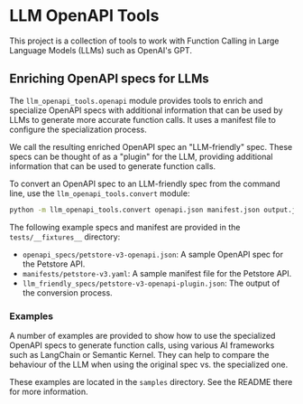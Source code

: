 # LLM OpenAPI Tools

This project is a collection of tools to work with Function Calling in Large Language Models (LLMs) such as OpenAI's GPT.

## Enriching OpenAPI specs for LLMs

The `llm_openapi_tools.openapi` module provides tools to enrich and specialize OpenAPI specs with additional information that can be used by LLMs to generate more accurate function calls. It uses a manifest file to configure the specialization process. 

We call the resulting enriched OpenAPI spec an "LLM-friendly" spec. These specs can be thought of as a "plugin" for the LLM, providing additional information that can be used to generate function calls.

To convert an OpenAPI spec to an LLM-friendly spec from the command line, use the `llm_openapi_tools.convert` module:

```bash
python -m llm_openapi_tools.convert openapi.json manifest.json output.json
```

The following example specs and manifest are provided in the `tests/__fixtures__` directory:

- `openapi_specs/petstore-v3-openapi.json`: A sample OpenAPI spec for the Petstore API.
- `manifests/petstore-v3.yaml`: A sample manifest file for the Petstore API.
- `llm_friendly_specs/petstore-v3-openapi-plugin.json`: The output of the conversion process.

### Examples

A number of examples are provided to show how to use the specialized OpenAPI specs to generate function calls, using various AI frameworks such as LangChain or Semantic Kernel. They can help to compare the behaviour of the LLM when using the original spec vs. the specialized one.

These examples are located in the `samples` directory. See the README there for more information.
